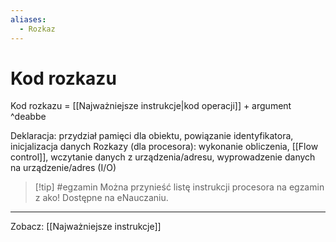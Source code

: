 ```yaml
---
aliases:
  - Rozkaz
---
```

# Kod rozkazu
Kod rozkazu = [[Najważniejsze instrukcje|kod operacji]] + argument ^deabbe

Deklaracja: przydział pamięci dla obiektu, powiązanie identyfikatora, inicjalizacja danych
Rozkazy (dla procesora): wykonanie obliczenia, [[Flow control]], wczytanie danych z urządzenia/adresu, wyprowadzenie danych na urządzenie/adres (I/O)

>[!tip] #egzamin
>Można przynieść listę instrukcji procesora na egzamin z ako! Dostępne na eNauczaniu.

---
Zobacz: [[Najważniejsze instrukcje]]
